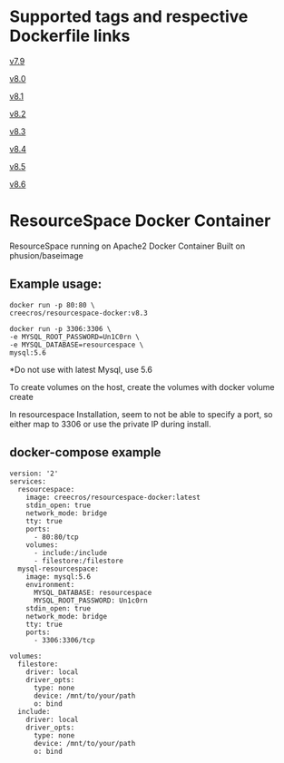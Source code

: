 
# Supported tags and respective Dockerfile links
[v7.9](https://github.com/creecros/resourcespace-docker/blob/v7.9/Dockerfile)

[v8.0](https://github.com/creecros/resourcespace-docker/blob/v8.0/Dockerfile)

[v8.1](https://github.com/creecros/resourcespace-docker/blob/v8.1/Dockerfile)

[v8.2](https://github.com/creecros/resourcespace-docker/blob/v8.2/Dockerfile)

[v8.3](https://github.com/creecros/resourcespace-docker/blob/v8.3/Dockerfile)

[v8.4](https://github.com/creecros/resourcespace-docker/blob/v8.4/Dockerfile)

[v8.5](https://github.com/creecros/resourcespace-docker/blob/v8.5/Dockerfile)

[v8.6](https://github.com/creecros/resourcespace-docker/blob/v8.6/Dockerfile)


# ResourceSpace Docker Container
ResourceSpace running on Apache2 Docker Container Built on phusion/baseimage

## Example usage:
```
docker run -p 80:80 \
creecros/resourcespace-docker:v8.3
```
```
docker run -p 3306:3306 \
-e MYSQL_ROOT_PASSWORD=Un1C0rn \
-e MYSQL_DATABASE=resourcespace \
mysql:5.6
```

*Do not use with latest Mysql, use 5.6

To create volumes on the host, create the volumes with docker volume create

In resourcespace Installation, seem to not be able to specify a port, so either map to 3306 or use the private IP during install.

## docker-compose example
```
version: '2'
services:
  resourcespace:
    image: creecros/resourcespace-docker:latest
    stdin_open: true
    network_mode: bridge
    tty: true
    ports:
      - 80:80/tcp
    volumes:
      - include:/include
      - filestore:/filestore
  mysql-resourcespace:
    image: mysql:5.6
    environment:
      MYSQL_DATABASE: resourcespace
      MYSQL_ROOT_PASSWORD: Un1c0rn
    stdin_open: true
    network_mode: bridge
    tty: true
    ports:
      - 3306:3306/tcp

volumes:
  filestore:
    driver: local
    driver_opts:
      type: none
      device: /mnt/to/your/path
      o: bind
  include:
    driver: local
    driver_opts:
      type: none
      device: /mnt/to/your/path
      o: bind
  ```
